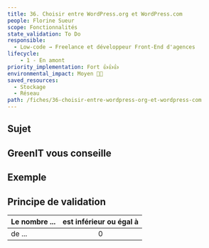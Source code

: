 ```yaml
---
title: 36. Choisir entre WordPress.org et WordPress.com
people: Florine Sueur
scope: Fonctionnalités
state_validation: To Do
responsible:
  - Low-code → Freelance et développeur Front-End d'agences
lifecycle: 
    - 1 - En amont
priority_implementation: Fort 👍👍👍
environmental_impact: Moyen 🌱🌱
saved_resources: 
  - Stockage
  - Réseau
path: /fiches/36-choisir-entre-wordpress-org-et-wordpress-com
---
```


## Sujet

## GreenIT vous conseille

## Exemple

## Principe de validation

| Le nombre ... | est inférieur ou égal à |
| ------------- | :---------------------: |
| de ...        |            0            |

